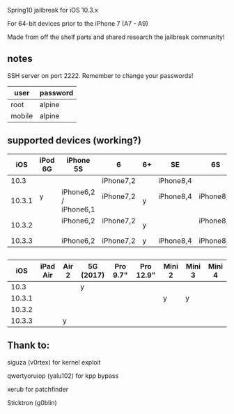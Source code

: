 Spring10 jailbreak for iOS 10.3.x

For 64-bit devices prior to the iPhone 7 (A7 - A9)

Made from off the shelf parts and shared research the jailbreak community!






## notes

SSH server on port 2222. Remember to change your passwords!

| user   | password |
| ---    | ---      |
| root   | alpine   |
| mobile | alpine   |


## supported devices (working?) 

| iOS     | iPod 6G | iPhone 5S         | 6           | 6+  | SE          | 6S          | 6S+ | build number |
| ---     | ---     | ---               | ----------- | --- | ---         | ---         | --- | ------------ |
| 10.3    |         |                   | iPhone7,2   |     | iPhone8,4   |             |     | 14E277       |
| 10.3.1  | y       | iPhone6,2 / iPhone6,1 | iPhone7,2   | y   | iPhone8,4   | iPhone8,1   | y   | 14E304       |
| 10.3.2  |         | iPhone6,2         | iPhone7,2   | y   |             | iPhone8,1   | y   | 14F89        |
| 10.3.3  |         | iPhone6,2         | iPhone7,2   | y   | iPhone8,4   | iPhone8,1   | y   | 14G60        |

##  

| iOS     | iPad Air | Air 2 | 5G (2017) | Pro 9.7" | Pro 12.9" | Mini 2 | Mini 3 | Mini 4 |
| ---     | ---      | ---   | ---       | ---      | ---       | ---    | ---    | ---    |
| 10.3    |          |       | y         |          |           |        |        |        |
| 10.3.1  |          |       |           |          |           | y      | y      |        |
| 10.3.2  |          |       |           |          |           |        |        |        |
| 10.3.3  |          | y     |           |          |           |        |        |        |

## Thank to:

siguza (v0rtex) for kernel exploit

qwertyoruiop (yalu102) for kpp bypass 

xerub for patchfinder

Sticktron (g0blin)

##

&nbsp;


&nbsp;



<p align="center"> </p>
